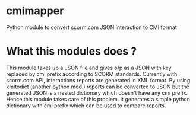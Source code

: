 cmimapper
=========

Python module to convert scorm.com JSON interaction to CMI format

What this modules does ?
=======================

This module takes i/p a JSON file and gives o/p as a JSON with key replaced by cmi prefix according to SCORM standards.
Currently with scorm.com API, interactions reports are generated in XML format. By using xmltodict (another python mod.)
reports can be converted to JSON but the generated JSON is a nested dictionary which doesn't have any cmi prefix.
Hence this module takes care of this problem. It generates a simple python dictionary with cmi prefix which can be used 
to compare reports.
